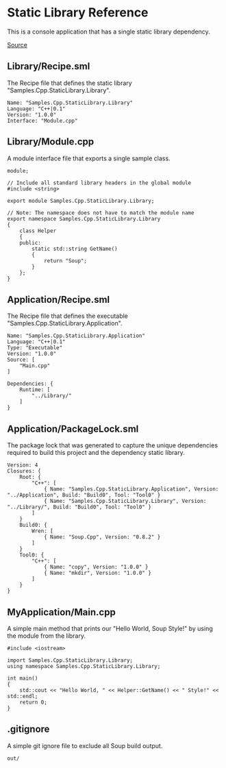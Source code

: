 # Static Library Reference
This is a console application that has a single static library dependency.

[Source](https://github.com/SoupBuild/Soup/tree/main/Samples/Cpp/StaticLibrary)

## Library/Recipe.sml
The Recipe file that defines the static library "Samples.Cpp.StaticLibrary.Library".
```
Name: "Samples.Cpp.StaticLibrary.Library"
Language: "C++|0.1"
Version: "1.0.0"
Interface: "Module.cpp"
```

## Library/Module.cpp
A module interface file that exports a single sample class.
```
module;

// Include all standard library headers in the global module
#include <string>

export module Samples.Cpp.StaticLibrary.Library;

// Note: The namespace does not have to match the module name
export namespace Samples.Cpp.StaticLibrary.Library
{
    class Helper
    {
    public:
        static std::string GetName()
        {
            return "Soup";
        }
    };
}
```

## Application/Recipe.sml
The Recipe file that defines the executable "Samples.Cpp.StaticLibrary.Application".
```
Name: "Samples.Cpp.StaticLibrary.Application"
Language: "C++|0.1"
Type: "Executable"
Version: "1.0.0"
Source: [
    "Main.cpp"
]

Dependencies: {
    Runtime: [
        "../Library/"
    ]
}
```

## Application/PackageLock.sml
The package lock that was generated to capture the unique dependencies required to build this project and the dependency static library.
```
Version: 4
Closures: {
	Root: {
		"C++": [
			{ Name: "Samples.Cpp.StaticLibrary.Application", Version: "../Application", Build: "Build0", Tool: "Tool0" }
			{ Name: "Samples.Cpp.StaticLibrary.Library", Version: "../Library/", Build: "Build0", Tool: "Tool0" }
		]
	}
	Build0: {
		Wren: [
			{ Name: "Soup.Cpp", Version: "0.8.2" }
		]
	}
	Tool0: {
		"C++": [
			{ Name: "copy", Version: "1.0.0" }
			{ Name: "mkdir", Version: "1.0.0" }
		]
	}
}
```

## MyApplication/Main.cpp
A simple main method that prints our "Hello World, Soup Style!" by using the module from the library.
```
#include <iostream>

import Samples.Cpp.StaticLibrary.Library;
using namespace Samples.Cpp.StaticLibrary.Library;

int main()
{
    std::cout << "Hello World, " << Helper::GetName() << " Style!" << std::endl;
    return 0;
}
```

## .gitignore
A simple git ignore file to exclude all Soup build output.
```
out/
```
